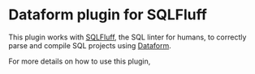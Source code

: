 # Dataform plugin for SQLFluff

This plugin works with [SQLFluff](https://pypi.org/project/sqlfluff/), the
SQL linter for humans, to correctly parse and compile SQL projects using
[Dataform](https://cloud.google.com/dataform).

For more details on how to use this plugin,
<!-- [see the documentation](). -->
